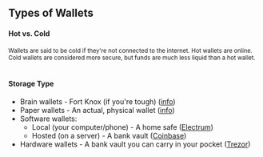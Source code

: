## Types of Wallets

<div class="fragment">
	<h4>Hot vs. Cold</h4>
	<small>Wallets are said to be <span class="cold">cold</span> if they're not connected to the internet.  <span class="hot">Hot</span> wallets are online.  <span class="cold">Cold</span> wallets are considered more secure, but funds are much less liquid than a <span class="hot">hot</span> wallet.</small>
</div>
<br>
<h4 class="fragment">Storage Type</h4>
<ul class="smaller">
	<li class="fragment"><span class="cold">Brain wallets</span> - Fort Knox (if you're tough) (<a href="https://en.bitcoin.it/wiki/Brainwallet" target="_blank" rel="noopener noreferrer">info</a>)</li>
	<li class="fragment"><span class="cold">Paper wallets</span> - An actual, physical wallet (<a href="https://en.bitcoin.it/wiki/Paper_wallet" target="_blank" rel="noopener noreferrer">info</a>)</li>
	<li class="fragment">
		Software wallets:
		<ul>
			<li class="fragment"><span class="hot">Local (your computer/phone)</span> - A home safe (<a href="https://electrum.org/" target="_blank" rel="noopener noreferrer">Electrum</a>)</li>
			<li class="fragment"><span class="hot">Hosted (on a server)</span> - A bank vault (<a href="https://www.coinbase.com/" target="_blank" rel="noopener noreferrer">Coinbase</a>)</li>
		</ul>
	</li>
	<li class="fragment"><span class="hot">Hardware</span><span class="cold"> wallets</span> - A bank vault you can carry in your pocket (<a href="https://trezor.io/" target="_blank" rel="noopener noreferrer">Trezor</a>)</li>
</ul>